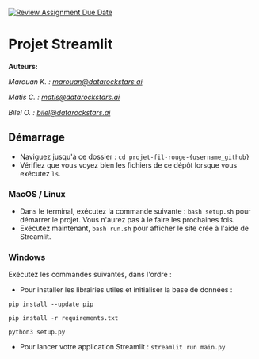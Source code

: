 [![Review Assignment Due Date](https://classroom.github.com/assets/deadline-readme-button-22041afd0340ce965d47ae6ef1cefeee28c7c493a6346c4f15d667ab976d596c.svg)](https://classroom.github.com/a/7ZHEzXaA)
# Projet Streamlit
**Auteurs:**

*Marouan K. : marouan@datarockstars.ai*

*Matis C. : matis@datarockstars.ai*

*Bilel O. : bilel@datarockstars.ai*

## Démarrage

- Naviguez jusqu'à ce dossier : `cd projet-fil-rouge-{username_github}`
- Vérifiez que vous voyez bien les fichiers de ce dépôt lorsque vous exécutez `ls`.

### MacOS / Linux

- Dans le terminal, exécutez la commande suivante : `bash setup.sh` pour démarrer le projet. Vous n'aurez pas à le faire les prochaines fois.
- Exécutez maintenant, `bash run.sh` pour afficher le site crée à l'aide de Streamlit.

### Windows

Exécutez les commandes suivantes, dans l'ordre :
- Pour installer les librairies utiles et initialiser la base de données :

`pip install --update pip`

`pip install -r requirements.txt`

`python3 setup.py`
- Pour lancer votre application Streamlit :
`streamlit run main.py`

